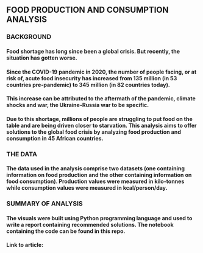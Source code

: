 ## FOOD PRODUCTION AND CONSUMPTION ANALYSIS
### BACKGROUND
#### Food shortage has long since been a global crisis. But recently, the situation has gotten worse. 
#### Since the COVID-19 pandemic in 2020, the number of people facing, or at risk of, acute food insecurity has increased from 135 million (in 53 countries pre-pandemic) to 345 million (in 82 countries today).
#### This increase can be attributed to the aftermath of the pandemic, climate shocks and war, the Ukraine-Russia war to be specific.
#### Due to this shortage, millions of people are struggling to put food on the table and are being driven closer to starvation. This analysis aims to offer solutions to the global food crisis by analyzing food production and consumption in 45 African countries.
### THE DATA
#### The data used in the analysis comprise two datasets (one containing information on food production and the other containing information on food consumption). Production values were measured in kilo-tonnes while consumption values were measured in kcal/person/day.
### SUMMARY OF ANALYSIS
#### The visuals were built using Python programming language and used to write a report containing recommended solutions. The notebook containing the code can be found in this repo.
#### Link to article: 
